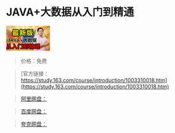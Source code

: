 # JAVA+大数据从入门到精通

![img](../../../assets/study163/free/6631793443376290986.jpg)

> 价格：免费

> [官方链接：https://study.163.com/course/introduction/1003310018.htm](https://study.163.com/course/introduction/1003310018.htm)

> [阿里网盘：]()

> [百度网盘：]()

> [夸克网盘：]()
